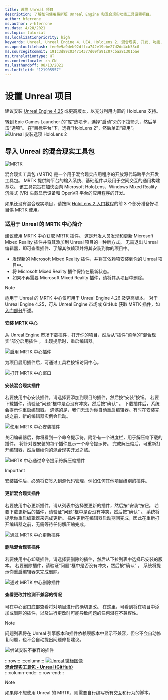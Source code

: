 ```yaml
---
title: 设置 Unreal 项目
description: 了解如何使用最新版 Unreal Engine 和混合现实功能工具设置项目。
author: hferrone
ms.author: v-hferrone
ms.date: 4/28/2021
ms.topic: tutorial
ms.localizationpriority: high
keywords: Unreal, Unreal Engine 4, UE4, HoloLens 2, 混合现实, 开发, 功能, 新项目, 仿真器文档, 指南, 全息影像, 游戏开发, 混合现实头戴显示设备, windows 混合现实头戴显示设备, 虚拟现实头戴显示设备, 最新, 工具, 开始使用, 基本, unreal, 工具包, 中心, 安装, Windows, HoloLens, openxr, mrtk
ms.openlocfilehash: fee0e9a9deb92dffca742e19ebe27d2dd4cb53c0
ms.sourcegitcommit: 191c3d89c034714377d09fa91c07cbaa81301bae
ms.translationtype: HT
ms.contentlocale: zh-CN
ms.lasthandoff: 08/13/2021
ms.locfileid: "121905557"
---
```

# <a name="setting-up-your-unreal-project"></a>设置 Unreal 项目

建议安装 [Unreal Engine 4.25](https://docs.unrealengine.com//GettingStarted/Installation/index.html) 或更高版本，以充分利用内置的 HoloLens 支持。

转到 Epic Games Launcher 的“库”选项卡，选择“启动”旁的下拉箭头，然后单击“选项”。   在“目标平台”下，选择“HoloLens 2”，然后单击“应用”。
![Unreal 安装选项 HoloLens 2](../images/Unreal_Install_Option_HoloLens2.png)

## <a name="import-mixed-reality-toolkit-for-unreal"></a>导入 Unreal 的混合现实工具包

![MRTK](../../design/images/MRTK_UX_Hero.png)

混合现实工具包 (MRTK) 是一个用于混合现实应用程序的开放源代码跨平台开发工具包。 MRTK 提供跨平台的输入系统、基础组件以及用于空间交互的通用构建基块。 该工具包旨在加快面向 Microsoft HoloLens、Windows Mixed Reality 沉浸式 (VR) 头戴显示设备和 OpenVR 平台的应用程序的开发。

如果还没有混合现实项目，请按照 [HoloLens 2 入门教程](tutorials/unreal-uxt-ch1.md)的前 3 个部分准备好项目供 MRTK 使用。

### <a name="introducing-the-mrtk-hub-for-unreal"></a>适用于 Unreal 的 MRTK 中心简介

建议使用 MRTK 中心获取 MRTK 插件。 这是开发人员发现和更新 Microsoft Mixed Reality 插件并将其添加到 Unreal 项目的一种新方式。 无需退出 Unreal 编辑器，即可查看插件、了解其依赖项并将其安装到你的项目中。

- 发现新的 Microsoft Mixed Reality 插件，并将其依赖项安装到你的 Unreal 项目中。
- 将 Microsoft Mixed Reality 插件保持在最新状态。
- 如果不再需要 Microsoft Mixed Reality 插件，请将其从项目中删除。

> [!NOTE]
> 适用于 Unreal 的 MRTK 中心仅可用于 Unreal Engine 4.26 及更高版本。 对于 Unreal Engine 4.25，可从 Unreal Engine 市场或 GitHub 获取 MRTK 插件，如[入门部分](unreal-development-overview.md#1-getting-started)所述。

#### <a name="installing-the-mrtk-hub"></a>安装 MRTK 中心

从 [Unreal Engine 市场](https://www.unrealengine.com/marketplace/en-US/product/mixed-reality-toolkit-hub)下载插件，打开你的项目，然后从“插件”菜单的“混合现实”部分启用插件 。 出现提示时，重启编辑器。

![启用 MRTK 中心插件](images/hub-enable-plugin.png)

为项目启用插件后，可通过工具栏按钮访问中心。

![打开 MRTK 中心窗口](images/hub-toolbar.png)

#### <a name="installing-mixed-reality-plugins"></a>安装混合现实插件

若要使用中心安装插件，请选择要添加到项目的插件，然后按“安装”按钮。 若要下载插件，请验证“问题”框中是否没有冲突，然后按“确认” 。 下载插件后，系统会提示你重启编辑器。 遗憾的是，我们无法为你自动重启编辑器。有时在安装完成之前，新的编辑器实例会启动。

![使用 MRTK 中心安装插件](images/hub-download.png)

关闭编辑器后，你将看到一个命令提示符，附带有一个进度栏，用于解压缩下载的插件。 将针对要安装的每个插件显示一个命令提示符。 完成解压缩后，可重新打开编辑器，然后继续你的[混合现实开发之旅](unreal-quickstart.md)。

![MRTK 中心通过命令提示符解压缩插件](images/hub-unpack.png)

> [!IMPORTANT]
> 安装插件后，必须将它签入到源代码管理，例如任何其他项目级别的插件。

#### <a name="updating-mixed-reality-plugins"></a>更新混合现实插件

若要使用中心更新插件，请从列表中选择要更新的插件，然后按“安装”按钮。 若要下载更新后的插件，请验证“问题”框中是否没有冲突，然后按“确认” 。 系统将提示你重启编辑器来完成更新。 插件更新在编辑器启动期间完成，因此在重新打开编辑器之前，无需等待任何解压缩完成。

![通过 MRTK 中心更新插件](images/hub-update.png)

#### <a name="removing-mixed-reality-plugins"></a>删除混合现实插件

若要使用中心卸载插件，请选择要删除的插件，然后从下拉列表中选择已安装的版本。 若要删除插件，请验证“问题”框中是否没有冲突，然后按“确认” 。 系统将提示你重启编辑器来完成删除。

![通过 MRTK 中心删除插件](images/hub-remove.png)

#### <a name="reviewing-changes-and-detecting-incompatibilities"></a>查看更改并检测不兼容的情况

可在中心窗口底部查看将对项目进行的确切更改。 在这里，可看到将在项目中添加或删除的插件，以及进行更改时可能导致问题的任何潜在不兼容性。

> [!NOTE]
> 问题列表将在 Unreal 引擎版本和插件依赖项版本中显示不兼容，但它不会自动修复问题，也不会自动提出问题修复建议。

![尝试安装不兼容的插件](images/hub-issues.png)

:::row:::
    :::column:::
        <a href="https://github.com/Microsoft/MixedRealityToolkit-Unreal" target="_blank">![Unreal 徽标图像](../images/MRTK-Unreal-Banner.png)<br>**混合现实工具包 - Unreal (GitHub)** </a><br>
    :::column-end:::
:::row-end:::

> [!NOTE]
> 如果你不想使用 Unreal 的 MRTK，则需要自行编写所有交互和行为的脚本。